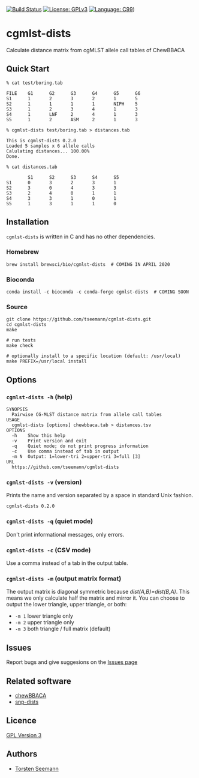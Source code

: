 [![Build Status](https://travis-ci.org/tseemann/cgmlst-dists.svg?branch=master)](https://travis-ci.org/tseemann/cgmlst-dists)
[![License: GPLv3](https://img.shields.io/badge/License-GPL%20v3-blue.svg)](https://www.gnu.org/licenses/gpl-3.0)
[![Language: C99](https://img.shields.io/badge/Language-ANSI_C-orangered.svg)](https://en.wikipedia.org/wiki/ANSI_C))

# cgmlst-dists

Calculate distance matrix from cgMLST allele call tables of ChewBBACA

## Quick Start

```
% cat test/boring.tab

FILE    G1      G2      G3      G4      G5      G6
S1      1       2       3       2       1       5
S2      1       1       1       1       NIPH    5
S3      1       2       3       4       1       3
S4      1       LNF     2       4       1       3
S5      1       2       ASM     2       1       3

% cgmlst-dists test/boring.tab > distances.tab

This is cgmlst-dists 0.2.0
Loaded 5 samples x 6 allele calls
Calulating distances... 100.00%
Done.

% cat distances.tab

        S1      S2      S3      S4      S5
S1      0       3       2       3       1
S2      3       0       4       3       3
S3      2       4       0       1       1
S4      3       3       1       0       1
S5      1       3       1       1       0
```

## Installation

`cgmlst-dists` is written in C and has no other dependencies.

### Homebrew
```
brew install brewsci/bio/cgmlst-dists  # COMING IN APRIL 2020
```

### Bioconda
```
conda install -c bioconda -c conda-forge cgmlst-dists  # COMING SOON
```

### Source

```
git clone https://github.com/tseemann/cgmlst-dists.git
cd cgmlst-dists
make

# run tests
make check

# optionally install to a specific location (default: /usr/local)
make PREFIX=/usr/local install
```

## Options

### `cgmlst-dists -h` (help)

```
SYNOPSIS
  Pairwise CG-MLST distance matrix from allele call tables
USAGE
  cgmlst-dists [options] chewbbaca.tab > distances.tsv
OPTIONS
  -h    Show this help
  -v    Print version and exit
  -q    Quiet mode; do not print progress information
  -c    Use comma instead of tab in output
  -m N  Output: 1=lower-tri 2=upper-tri 3=full [3]
URL
  https://github.com/tseemann/cgmlst-dists
```

### `cgmlst-dists -v` (version)

Prints the name and version separated by a space in standard Unix fashion.

```
cgmlst-dists 0.2.0
```

### `cgmlst-dists -q` (quiet mode)

Don't print informational messages, only errors.

### `cgmlst-dists -c` (CSV mode)

Use a comma instead of a tab in the output table.

### `cgmlst-dists -m` (output matrix format)

The output matrix is diagonal symmetric because _dist(A,B)=dist(B,A)_.
This means we only calculate half the matrix and mirror it.
You can choose to output the lower triangle, upper triangle, or both:
* `-m 1` lower triangle only
* `-m 2` upper triangle only
* `-m 3` both triangle / full matrix (default)



## Issues

Report bugs and give suggesions on the
[Issues page](https://github.com/tseemann/cgmlst-dists/issues)

## Related software

* [chewBBACA](https://github.com/B-UMMI/chewBBACA)
* [snp-dists](https://github.com/tseemann/snp-dists)

## Licence

[GPL Version 3](https://raw.githubusercontent.com/tseemann/cgmlst-dists/master/LICENSE)

## Authors

* [Torsten Seemann](https://github.com/tseemann)
